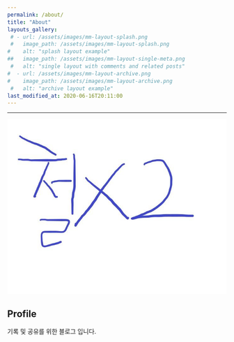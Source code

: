 ```yaml
---
permalink: /about/
title: "About"
layouts_gallery:
 # - url: /assets/images/mm-layout-splash.png
 #   image_path: /assets/images/mm-layout-splash.png
#    alt: "splash layout example"
##   image_path: /assets/images/mm-layout-single-meta.png
 #   alt: "single layout with comments and related posts"
#  - url: /assets/images/mm-layout-archive.png
#    image_path: /assets/images/mm-layout-archive.png
 #   alt: "archive layout example"
last_modified_at: 2020-06-16T20:11:00
---
```


----
![profile](../assets/img/about/4398007d03cc4b508a5c95c64152ce57.jpg)

## Profile

기록 및 공유를 위한 블로그 입니다.